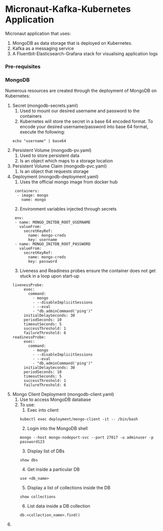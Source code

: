 # Micronaut-Kafka-Kubernetes Application
Micronaut application that uses:

1) MongoDB as data storage that is deployed on Kubernetes.
2) Kafka as a messaging service
3) A Fluentbit-Elasticsearch-Grafana stack for visualising application logs

### Pre-requisites

### MongoDB

Numerous resources are created through the deployment of MongoDB on Kubernetes:

1) Secret (mongodb-secrets.yaml)
   1) Used to mount our desired username and password to the containers
   2) Kubernetes will store the secret in a base 64 encoded format. To encode your desired username/password into base 64 format, execute the following:
    ```
    echo "username" | base64
    ```
2) Persistent Volume (mongodb-pv.yaml)
   1) Used to store persistent data
   2) Is an object which maps to a storage location
3) Persistent Volume Claim (mongodb-pvc.yaml)
   1) Is an object that requests storage
4) Deployment (mongodb-deployment.yaml)
   1) Uses the official mongo image from docker hub
    ```
     containers:
      - image: mongo
        name: mongo
    ```
   2) Environment variables injected through secrets
    ```
     env:
     - name: MONGO_INITDB_ROOT_USERNAME
       valueFrom:
         secretKeyRef:
           name: mongo-creds
           key: username
     - name: MONGO_INITDB_ROOT_PASSWORD
       valueFrom:
         secretKeyRef:
           name: mongo-creds
           key: password
     ```
   3) Liveness and Readiness probes ensure the container does not get stuck in a loop upon start-up
     ```
     livenessProbe:
          exec:
            command:
              - mongo
              - --disableImplicitSessions
              - --eval
              - "db.adminCommand('ping')"
          initialDelaySeconds: 30
          periodSeconds: 10
          timeoutSeconds: 5
          successThreshold: 1
          failureThreshold: 6
     readinessProbe:
          exec:
            command:
              - mongo
              - --disableImplicitSessions
              - --eval
              - "db.adminCommand('ping')"
          initialDelaySeconds: 30
          periodSeconds: 10
          timeoutSeconds: 5
          successThreshold: 1
          failureThreshold: 6
     ```
5) Mongo Client Deployment (mongodb-client.yaml)
   1) Use to access MongoDB database
   2) To use:
      1) Exec into client
      ```
      kubectl exec deployment/mongo-client -it -- /bin/bash
      ```
      2) Login into the MongoDB shell
      ```
      mongo --host mongo-nodeport-svc --port 27017 -u adminuser -p password123
      ```
      3) Display list of DBs
      ```
      show dbs
      ```
      4) Get inside a particular DB
      ```
      use <db_name>
      ```
      5) Display a list of collections inside the DB
      ```
      show collections
      ```
      6) List data inside a DB collection
      ```
      db.<collection_name>.find()
      ```
6) 
      